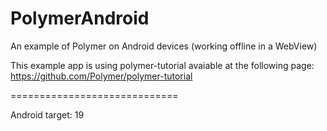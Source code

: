 PolymerAndroid
=============================

An example of Polymer on Android devices (working offline in a WebView)

This example app is using polymer-tutorial avaiable at the following page:
https://github.com/Polymer/polymer-tutorial

=============================

Android target: 19
